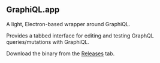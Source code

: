 GraphiQL.app
------------

A light, Electron-based wrapper around GraphiQL.

Provides a tabbed interface for editing and testing GraphQL queries/mutations with GraphiQL.

Download the binary from the [Releases](https://github.com/skevy/graphiql-app/releases) tab.
